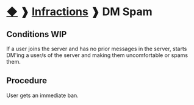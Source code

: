 # [◆](/../../) ❱ [Infractions](/Infractions) ❱ DM Spam

## Conditions WIP

If a user joins the server and has no prior messages in the server, starts DM'ing a user/s of the server and making them uncomfortable or spams them.

## Procedure

User gets an immediate ban. 

<!-- TAGS --> <!--  -->
